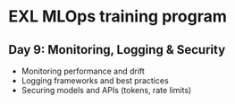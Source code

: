 # EXL MLOps training program

## Day 9: Monitoring, Logging & Security
 - Monitoring performance and drift
 - Logging frameworks and best practices
 - Securing models and APIs (tokens, rate limits)

